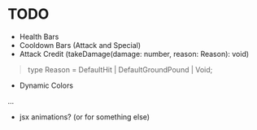 # TODO

- Health Bars
- Cooldown Bars (Attack and Special)
- Attack Credit (takeDamage(damage: number, reason: Reason): void)
> type Reason = DefaultHit | DefaultGroundPound | Void;
- Dynamic Colors

...

- jsx animations? (or for something else)
